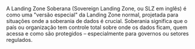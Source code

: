 A Landing Zone Soberana (Sovereign Landing Zone, ou SLZ em inglês) é como uma "versão especial" da Landing Zone normal, projetada para situações onde a soberania de dados é crucial. Soberania significa que o país ou organização tem controle total sobre onde os dados ficam, quem acessa e como são protegidos – especialmente para governos ou setores regulados.

